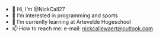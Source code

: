 - 👋 Hi, I’m @NickCall27
- 👀 I’m interested in programming and sports
- 🌱 I’m currently learning at Artevelde Hogeschool 
- 📫 How to reach me:
e-mail: nickcallewaert@outlook.com

<!---
NickCall27/NickCall27 is a ✨ special ✨ repository because its `README.md` (this file) appears on your GitHub profile.
You can click the Preview link to take a look at your changes.
--->
